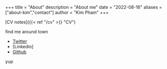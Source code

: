 +++
title = "About"
description = "About me"
date = "2022-08-16"
aliases = ["about-kim","contact"]
author = "Kim Pham"
+++


[CV notes]({{< ref "/cv" >}} "CV")

find me around town

* [Twitter](https://twitter.com/tolloid)
* [Linkedin]
* [Github](https://github.com/kimpham54)

yup